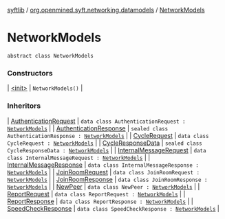 [syftlib](../../index.md) / [org.openmined.syft.networking.datamodels](../index.md) / [NetworkModels](./index.md)

# NetworkModels

`abstract class NetworkModels`

### Constructors

| [&lt;init&gt;](-init-.md) | `NetworkModels()` |

### Inheritors

| [AuthenticationRequest](../../org.openmined.syft.networking.datamodels.syft/-authentication-request/index.md) | `data class AuthenticationRequest : `[`NetworkModels`](./index.md) |
| [AuthenticationResponse](../../org.openmined.syft.networking.datamodels.syft/-authentication-response/index.md) | `sealed class AuthenticationResponse : `[`NetworkModels`](./index.md) |
| [CycleRequest](../../org.openmined.syft.networking.datamodels.syft/-cycle-request/index.md) | `data class CycleRequest : `[`NetworkModels`](./index.md) |
| [CycleResponseData](../../org.openmined.syft.networking.datamodels.syft/-cycle-response-data/index.md) | `sealed class CycleResponseData : `[`NetworkModels`](./index.md) |
| [InternalMessageRequest](../../org.openmined.syft.networking.datamodels.web-r-t-c/-internal-message-request/index.md) | `data class InternalMessageRequest : `[`NetworkModels`](./index.md) |
| [InternalMessageResponse](../../org.openmined.syft.networking.datamodels.web-r-t-c/-internal-message-response/index.md) | `data class InternalMessageResponse : `[`NetworkModels`](./index.md) |
| [JoinRoomRequest](../../org.openmined.syft.networking.datamodels.web-r-t-c/-join-room-request/index.md) | `data class JoinRoomRequest : `[`NetworkModels`](./index.md) |
| [JoinRoomResponse](../../org.openmined.syft.networking.datamodels.web-r-t-c/-join-room-response/index.md) | `data class JoinRoomResponse : `[`NetworkModels`](./index.md) |
| [NewPeer](../../org.openmined.syft.networking.datamodels.web-r-t-c/-new-peer/index.md) | `data class NewPeer : `[`NetworkModels`](./index.md) |
| [ReportRequest](../../org.openmined.syft.networking.datamodels.syft/-report-request/index.md) | `data class ReportRequest : `[`NetworkModels`](./index.md) |
| [ReportResponse](../../org.openmined.syft.networking.datamodels.syft/-report-response/index.md) | `data class ReportResponse : `[`NetworkModels`](./index.md) |
| [SpeedCheckResponse](../../org.openmined.syft.networking.datamodels.syft/-speed-check-response/index.md) | `data class SpeedCheckResponse : `[`NetworkModels`](./index.md) |

